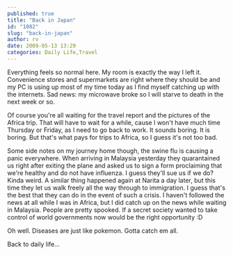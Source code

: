 ```yaml
---
published: true
title: "Back in Japan"
id: "1082"
slug: "back-in-japan"
author: rv
date: 2009-05-13 13:29
categories: Daily Life,Travel
---
```

Everything feels so normal here. My room is exactly the way I left it. Convenience stores and supermarkets are right where they should be and my PC is using up most of my time today as I find myself catching up with the internets. Sad news: my microwave broke so I will starve to death in the next week or so.

Of course you're all waiting for the travel report and the pictures of the Africa trip. That will have to wait for a while, cause I won't have much time Thursday or Friday, as I need to go back to work. It sounds boring. It is boring. But that's what pays for trips to Africa, so I guess it's not too bad.

Some side notes on my journey home though, the swine flu is causing a panic everywhere. When arriving in Malaysia yesterday they quarantained us right after exiting the plane and asked us to sign a form proclaiming that we're healthy and do not have influenza. I guess they'll sue us if we do? Kinda weird. A similar thing happened again at Narita a day later, but this time they let us walk freely all the way through to immigration. I guess that's the best that they can do in the event of such a crisis. I haven't followed the news at all while I was in Africa, but I did catch up on the news while waiting in Malaysia. People are pretty spooked. If a secret society wanted to take control of world governments now would be the right opportunity :D

Oh well. Diseases are just like pokemon. Gotta catch em all.

Back to daily life...